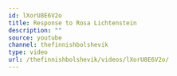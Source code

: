 ```yaml
---
id: lXorU8E6V2o
title: Response to Rosa Lichtenstein
description: ""
source: youtube
channel: thefinnishbolshevik
type: video
url: /thefinnishbolshevik/videos/lXorU8E6V2o/
---
```

